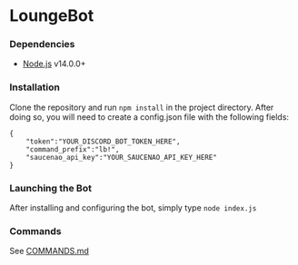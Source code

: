 # LoungeBot
### Dependencies
- [Node.js](https://nodejs.org/) v14.0.0+

### Installation
Clone the repository and run `npm install` in the project directory. After doing so, you will need to create a config.json file with the following fields:
```
{
    "token":"YOUR_DISCORD_BOT_TOKEN_HERE",
    "command_prefix":"lb!",
    "saucenao_api_key":"YOUR_SAUCENAO_API_KEY_HERE"
}
```
### Launching the Bot
After installing and configuring the bot, simply type `node index.js`
### Commands
See [COMMANDS.md](COMMANDS.md)
